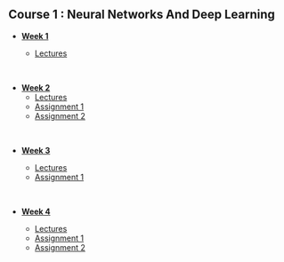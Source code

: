 ## Course 1 : Neural Networks And Deep Learning

- [<b> Week 1 </b> ](week1/)

  - [Lectures](week1/lectures)

 <br/>

- [<b> Week 2 </b> ](week2/)
  - [Lectures](week2/lectures)
  - [Assignment 1](week2/W2A1)
  - [Assignment 2](week2/W2A2)

<br/>

- [<b> Week 3 </b> ](week3/)

  - [Lectures](week3/lectures)
  - [Assignment 1](week3/W3A1)

<br/>

- [<b> Week 4 </b> ](week4/)

  - [Lectures](week4/lectures)
  - [Assignment 1](week4/W4A1)
  - [Assignment 2](week4/W4A2)
